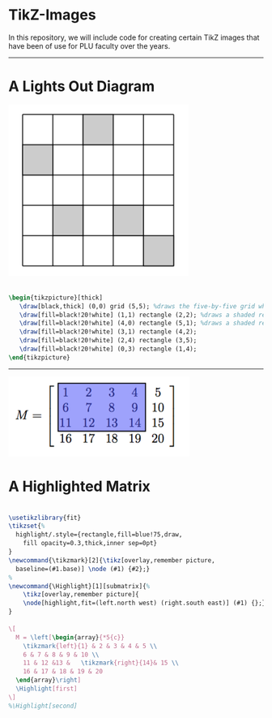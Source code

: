 # TikZ-Images

In this repository, we will include code for creating certain TikZ images that have been of use for PLU faculty over the years.


****

# A Lights Out Diagram

![](./src/lightsoutgrid.png)

  <!--- * [anotacoes_intersecao.pgf](https://github.com/walmes/Tikz/blob/master/src/anotacoes_intersecao.pgf) --->

```tex

\begin{tikzpicture}[thick]
   \draw[black,thick] (0,0) grid (5,5); %draws the five-by-five grid where (0,0) is lower left corner
   \draw[fill=black!20!white] (1,1) rectangle (2,2); %draws a shaded rectangle in the 2,2 spot of the 
   \draw[fill=black!20!white] (4,0) rectangle (5,1); %draws a shaded rectangle at the bottom right corner
   \draw[fill=black!20!white] (3,1) rectangle (4,2);
   \draw[fill=black!20!white] (2,4) rectangle (3,5);
   \draw[fill=black!20!white] (0,3) rectangle (1,4);
\end{tikzpicture}

```

****

![](./src/highlightedmatrix.png)

# A Highlighted Matrix

```tex

\usetikzlibrary{fit}
\tikzset{%
  highlight/.style={rectangle,fill=blue!75,draw,
    fill opacity=0.3,thick,inner sep=0pt}
}
\newcommand{\tikzmark}[2]{\tikz[overlay,remember picture,
  baseline=(#1.base)] \node (#1) {#2};}
%
\newcommand{\Highlight}[1][submatrix]{%
    \tikz[overlay,remember picture]{
    \node[highlight,fit=(left.north west) (right.south east)] (#1) {};}
}

\[
  M = \left[\begin{array}{*5{c}}
    \tikzmark{left}{1} & 2 & 3 & 4 & 5 \\
    6 & 7 & 8 & 9 & 10 \\
    11 & 12 &13 &   \tikzmark{right}{14}& 15 \\
    16 & 17 & 18 & 19 & 20
  \end{array}\right]
  \Highlight[first]
\]
%\Highlight[second]


```

